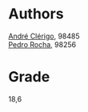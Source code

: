 # Authors
[André Clérigo](https://github.com/andreclerigo), 98485  
[Pedro Rocha](https://github.com/PedroRocha9), 98256

# Grade
18,6
